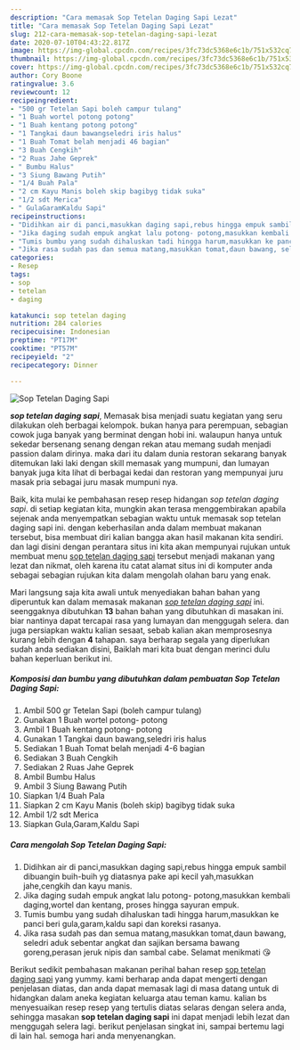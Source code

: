 ```yaml
---
description: "Cara memasak Sop Tetelan Daging Sapi Lezat"
title: "Cara memasak Sop Tetelan Daging Sapi Lezat"
slug: 212-cara-memasak-sop-tetelan-daging-sapi-lezat
date: 2020-07-10T04:43:22.817Z
image: https://img-global.cpcdn.com/recipes/3fc73dc5368e6c1b/751x532cq70/sop-tetelan-daging-sapi-foto-resep-utama.jpg
thumbnail: https://img-global.cpcdn.com/recipes/3fc73dc5368e6c1b/751x532cq70/sop-tetelan-daging-sapi-foto-resep-utama.jpg
cover: https://img-global.cpcdn.com/recipes/3fc73dc5368e6c1b/751x532cq70/sop-tetelan-daging-sapi-foto-resep-utama.jpg
author: Cory Boone
ratingvalue: 3.6
reviewcount: 12
recipeingredient:
- "500 gr Tetelan Sapi boleh campur tulang"
- "1 Buah wortel potong potong"
- "1 Buah kentang potong potong"
- "1 Tangkai daun bawangseledri iris halus"
- "1 Buah Tomat belah menjadi 46 bagian"
- "3 Buah Cengkih"
- "2 Ruas Jahe Geprek"
- " Bumbu Halus"
- "3 Siung Bawang Putih"
- "1/4 Buah Pala"
- "2 cm Kayu Manis boleh skip bagibyg tidak suka"
- "1/2 sdt Merica"
- " GulaGaramKaldu Sapi"
recipeinstructions:
- "Didihkan air di panci,masukkan daging sapi,rebus hingga empuk sambil dibuangin buih-buih yg diatasnya pake api kecil yah,masukkan jahe,cengkih dan kayu manis."
- "Jika daging sudah empuk angkat lalu potong- potong,masukkan kembali daging,wortel dan kentang, proses hingga sayuran empuk."
- "Tumis bumbu yang sudah dihaluskan tadi hingga harum,masukkan ke panci beri gula,garam,kaldu sapi dan koreksi rasanya."
- "Jika rasa sudah pas dan semua matang,masukkan tomat,daun bawang, seledri aduk sebentar angkat dan sajikan bersama bawang goreng,perasan jeruk nipis dan sambal cabe. Selamat menikmati 😘"
categories:
- Resep
tags:
- sop
- tetelan
- daging

katakunci: sop tetelan daging 
nutrition: 284 calories
recipecuisine: Indonesian
preptime: "PT17M"
cooktime: "PT57M"
recipeyield: "2"
recipecategory: Dinner

---
```



![Sop Tetelan Daging Sapi](https://img-global.cpcdn.com/recipes/3fc73dc5368e6c1b/751x532cq70/sop-tetelan-daging-sapi-foto-resep-utama.jpg)

<b><i>sop tetelan daging sapi</i></b>, Memasak bisa menjadi suatu kegiatan yang seru dilakukan oleh berbagai kelompok. bukan hanya para perempuan, sebagian cowok juga banyak yang berminat dengan hobi ini. walaupun hanya untuk sekedar bersenang senang dengan rekan atau memang sudah menjadi passion dalam dirinya. maka dari itu dalam dunia restoran sekarang banyak ditemukan laki laki dengan skill memasak yang mumpuni, dan lumayan banyak juga kita lihat di berbagai kedai dan restoran yang mempunyai juru masak pria sebagai juru masak mumpuni nya.



Baik, kita mulai ke pembahasan resep resep hidangan <i>sop tetelan daging sapi</i>. di setiap kegiatan kita, mungkin akan terasa menggembirakan apabila sejenak anda menyempatkan sebagian waktu untuk memasak sop tetelan daging sapi ini. dengan keberhasilan anda dalam membuat makanan tersebut, bisa membuat diri kalian bangga akan hasil makanan kita sendiri. dan lagi disini dengan perantara situs ini kita akan mempunyai rujukan untuk membuat menu <u>sop tetelan daging sapi</u> tersebut menjadi makanan yang lezat dan nikmat, oleh karena itu catat alamat situs ini di komputer anda sebagai sebagian rujukan kita dalam mengolah olahan baru yang enak.


Mari langsung saja kita awali untuk menyediakan bahan bahan yang diperuntuk kan dalam memasak makanan <u><i>sop tetelan daging sapi</i></u> ini. seenggaknya dibutuhkan <b>13</b> bahan bahan yang dibutuhkan di masakan ini. biar nantinya dapat tercapai rasa yang lumayan dan menggugah selera. dan juga persiapkan waktu kalian sesaat, sebab kalian akan memprosesnya kurang lebih dengan <b>4</b> tahapan. saya berharap segala yang diperlukan sudah anda sediakan disini, Baiklah mari kita buat dengan merinci dulu bahan keperluan berikut ini.

<!--inarticleads1-->

##### Komposisi dan bumbu yang dibutuhkan dalam pembuatan Sop Tetelan Daging Sapi:

1. Ambil 500 gr Tetelan Sapi (boleh campur tulang)
1. Gunakan 1 Buah wortel potong- potong
1. Ambil 1 Buah kentang potong- potong
1. Gunakan 1 Tangkai daun bawang,seledri iris halus
1. Sediakan 1 Buah Tomat belah menjadi 4-6 bagian
1. Sediakan 3 Buah Cengkih
1. Sediakan 2 Ruas Jahe Geprek
1. Ambil  Bumbu Halus
1. Ambil 3 Siung Bawang Putih
1. Siapkan 1/4 Buah Pala
1. Siapkan 2 cm Kayu Manis (boleh skip) bagibyg tidak suka
1. Ambil 1/2 sdt Merica
1. Siapkan  Gula,Garam,Kaldu Sapi




<!--inarticleads2-->

##### Cara mengolah Sop Tetelan Daging Sapi:

1. Didihkan air di panci,masukkan daging sapi,rebus hingga empuk sambil dibuangin buih-buih yg diatasnya pake api kecil yah,masukkan jahe,cengkih dan kayu manis.
1. Jika daging sudah empuk angkat lalu potong- potong,masukkan kembali daging,wortel dan kentang, proses hingga sayuran empuk.
1. Tumis bumbu yang sudah dihaluskan tadi hingga harum,masukkan ke panci beri gula,garam,kaldu sapi dan koreksi rasanya.
1. Jika rasa sudah pas dan semua matang,masukkan tomat,daun bawang, seledri aduk sebentar angkat dan sajikan bersama bawang goreng,perasan jeruk nipis dan sambal cabe. Selamat menikmati 😘




Berikut sedikit pembahasan makanan perihal bahan resep <u>sop tetelan daging sapi</u> yang yummy. kami berharap anda dapat mengerti dengan penjelasan diatas, dan anda dapat memasak lagi di masa datang untuk di hidangkan dalam aneka kegiatan keluarga atau teman kamu. kalian bs menyesuaikan resep resep yang tertulis diatas selaras dengan selera anda, sehingga masakan <b>sop tetelan daging sapi</b> ini dapat menjadi lebih lezat dan menggugah selera lagi. berikut penjelasan singkat ini, sampai bertemu lagi di lain hal. semoga hari anda menyenangkan.
